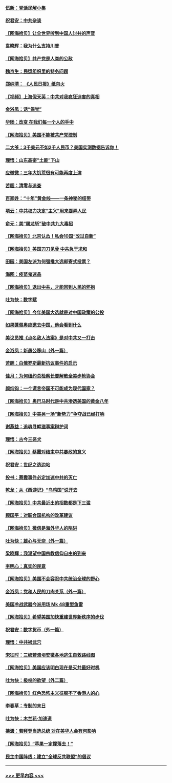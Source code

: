 #### [伍新：党话民解小集](../pages/nsc993/n12366907.md?t=08310303) 
#### [祝君安：中共杂谈](../pages/nsc993/n12366076.md?t=08310303) 
#### [【网海拾贝】让全世界听到中国人讨共的声音](../pages/nsc993/n12365569.md?t=08310303) 
#### [袁晓辉：我为什么支持川普](../pages/nsc993/n12362670.md?t=08310303) 
#### [【网海拾贝】共产党是人类的公敌](../pages/nsc993/n12363182.md?t=08310303) 
#### [魏京生：民运组织里的特务问题](../pages/nsc993/n12363010.md?t=08310303) 
#### [郑纯清： 《人民日报》纸包火](../pages/nsc993/n12362706.md?t=08310303) 
#### [【视频】上海倪天英：中共对我疯狂迫害的真相](../pages/nsc993/n12356341.md?t=08310303) 
#### [金浴凤：话“保党”](../pages/nsc993/n12361867.md?t=08310303) 
#### [华旸：改变 在我们每一个人的手中](../pages/nsc993/n12361774.md?t=08310303) 
#### [【网海拾贝】美国不能被共产党控制](../pages/nsc993/n12360271.md?t=08310303) 
#### [二大爷：3千美元不如2千人民币？美国实测数据告诉你！](../pages/nsc993/n12358563.md?t=08310303) 
#### [理悟：山东高密“土匪”下山](../pages/nsc993/n12358535.md?t=08310303) 
#### [应微微：三年大饥荒很有可能再度上演](../pages/nsc993/n12358523.md?t=08310303) 
#### [苦胆：清零与追查](../pages/nsc993/n12358501.md?t=08310303) 
#### [百家姓：“十年”黄金线——一条神秘的纽带](../pages/nsc993/n12358319.md?t=08310303) 
#### [项云：中共权力决定“主义”用来耍弄人民](../pages/nsc993/n12358172.md?t=08310303) 
#### [俞元：美“屠龙斩”破中共九大毒招](../pages/nsc993/n12357822.md?t=08310303) 
#### [【网海拾贝】北京认怂！私会10国“改过自新”](../pages/nsc993/n12357784.md?t=08310303) 
#### [【网海拾贝】美国刀刀见骨 中共急于求和](../pages/nsc993/n12355511.md?t=08310303) 
#### [田园：美国左派为何强推大选邮寄式投票？](../pages/nsc993/n12352963.md?t=08310303) 
#### [海网：疫苗鬼速品](../pages/nsc993/n12354438.md?t=08310303) 
#### [【网海拾贝】退出中共，才能回到人民的怀抱](../pages/nsc993/n12352634.md?t=08310303) 
#### [吐为快：数字赋](../pages/nsc993/n12352317.md?t=08310303) 
#### [【网海拾贝】今年美国大选就是对中国政策的公投](../pages/nsc993/n12350973.md?t=08310303) 
#### [如果蓬佩奥应邀去中国，他会看到什么](../pages/nsc993/n12350945.md?t=08310303) 
#### [美议员推《点名敌人法案》是对中共又一打击](../pages/nsc993/n12350765.md?t=08310303) 
#### [金浴凤：新愚公移山（外一篇）](../pages/nsc993/n12350253.md?t=08310303) 
#### [苦胆：白俄罗斯最新抗议事件的启示](../pages/nsc993/n12349989.md?t=08310303) 
#### [佳月：为何纽约总检察长要解散全美步枪协会](../pages/nsc993/n12349939.md?t=08310303) 
#### [颜纯钩：一个谎言帝国不可能成为现代国家？](../pages/nsc993/n12349898.md?t=08310303) 
#### [【网海拾贝】奥巴马时代是中共渗透美国的黄金八年](../pages/nsc993/n12349284.md?t=08310303) 
#### [【网海拾贝】中美另一场“新势力”争夺战已经打响](../pages/nsc993/n12346998.md?t=08310303) 
#### [谢燕益：追魂寻衅滋事案辩护词](../pages/nsc993/n12346892.md?t=08310303) 
#### [理悟：古今三恶犬](../pages/nsc993/n12345190.md?t=08310303) 
#### [【网海拾贝】蔡霞对结束中共暴政的意义](../pages/nsc993/n12344263.md?t=08310303) 
#### [祝君安：世纪之选边站](../pages/nsc993/n12342382.md?t=08310303) 
#### [投书：蔡霞事件必定加速中共的灭亡](../pages/nsc993/n12341881.md?t=08310303) 
#### [乾龙：从《西游记》“乌鸡国”说开去](../pages/nsc993/n12341690.md?t=08310303) 
#### [【网海拾贝】中共最近出的招数都是下三滥](../pages/nsc993/n12341593.md?t=08310303) 
#### [顾国平：对联合国机构的改革建议](../pages/nsc993/n12339928.md?t=08310303) 
#### [【网海拾贝】微信是海外华人的陷阱](../pages/nsc993/n12338868.md?t=08310303) 
#### [吐为快：雄心与无奈（外一篇）](../pages/nsc993/n12338132.md?t=08310303) 
#### [梁晓辉：我渴望中国宗教信仰自由的到来](../pages/nsc993/n12336657.md?t=08310303) 
#### [李明心：真实的民意](../pages/nsc993/n12336089.md?t=08310303) 
#### [【网海拾贝】美国不会容忍中共统治全球的野心](../pages/nsc993/n12336063.md?t=08310303) 
#### [金浴凤：党和人民的刀肉关系（外一篇）](../pages/nsc993/n12335834.md?t=08310303) 
#### [美国冷战武器今派用场 Mk 48重型鱼雷](../pages/nsc993/n12335354.md?t=08310303) 
#### [【网海拾贝】希望美国加快重建世界新秩序的步伐](../pages/nsc993/n12334224.md?t=08310303) 
#### [祝君安：数字货币（外一篇）](../pages/nsc993/n12334186.md?t=08310303) 
#### [理悟：中共祸武穴](../pages/nsc993/n12333962.md?t=08310303) 
#### [宋征时：三峡若溃坝安徽各地逃生自救路线图](../pages/nsc993/n12332450.md?t=08310303) 
#### [【网海拾贝】美国应该明白现在是灭共最好时机](../pages/nsc993/n12332313.md?t=08310303) 
#### [吐为快：极权的欲望（外二篇）](../pages/nsc993/n12332089.md?t=08310303) 
#### [【网海拾贝】红色恐怖主义征服不了香港人的心](../pages/nsc993/n12329296.md?t=08310303) 
#### [李春草：专制的末日](../pages/nsc993/n12329079.md?t=08310303) 
#### [吐为快：木兰花‧加速道](../pages/nsc993/n12327366.md?t=08310303) 
#### [拂潇：若拜登当选总统 对在美华人会有何影响](../pages/nsc993/n12295996.md?t=08310303) 
#### [【网海拾贝】“苹果一定撑落去！”](../pages/nsc993/n12326784.md?t=08310303) 
#### [民主中国阵线：建立“全球反共联盟”的倡议](../pages/nsc993/n12324177.md?t=08310303) 

----
#### [ >>> 更早内容 <<< ](../indexes/nsc993-earlier.md)
